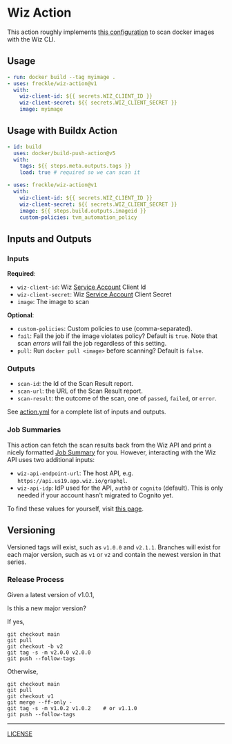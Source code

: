# Wiz Action

This action roughly implements [this configuration][docs] to scan docker images
with the Wiz CLI.

[docs]: https://docs.wiz.io/wiz-docs/docs/github-pipeline#image-scan

## Usage

```yaml
- run: docker build --tag myimage .
- uses: freckle/wiz-action@v1
  with:
    wiz-client-id: ${{ secrets.WIZ_CLIENT_ID }}
    wiz-client-secret: ${{ secrets.WIZ_CLIENT_SECRET }}
    image: myimage
```

## Usage with Buildx Action

```yaml
- id: build
  uses: docker/build-push-action@v5
  with:
    tags: ${{ steps.meta.outputs.tags }}
    load: true # required so we can scan it

- uses: freckle/wiz-action@v1
  with:
    wiz-client-id: ${{ secrets.WIZ_CLIENT_ID }}
    wiz-client-secret: ${{ secrets.WIZ_CLIENT_SECRET }}
    image: ${{ steps.build.outputs.imageid }}
    custom-policies: tvm_automation_policy
```

## Inputs and Outputs

### Inputs

**Required**:

- `wiz-client-id`: Wiz [Service Account] Client Id
- `wiz-client-secret`: Wiz [Service Account] Client Secret
- `image`: The image to scan

[service account]: https://docs.wiz.io/wiz-docs/docs/set-up-wiz-cli#generate-a-wiz-service-account-key

**Optional**:

- `custom-policies`: Custom policies to use (comma-separated).
- `fail`: Fail the job if the image violates policy? Default is `true`. Note
  that scan _errors_ will fail the job regardless of this setting.
- `pull`: Run `docker pull <image>` before scanning? Default is `false`.

### Outputs

- `scan-id`: the Id of the Scan Result report.
- `scan-url`: the URL of the Scan Result report.
- `scan-result`: the outcome of the scan, one of `passed`, `failed`, or `error`.

See [action.yml](./action.yml) for a complete list of inputs and outputs.

### Job Summaries

This action can fetch the scan results back from the Wiz API and print a nicely
formatted [Job Summary][summary-docs] for you. However, interacting with the Wiz
API uses two additional inputs:

[summary-docs]: https://github.blog/2022-05-09-supercharging-github-actions-with-job-summaries/

- `wiz-api-endpoint-url`: The host API, e.g.
  `https://api.us19.app.wiz.io/graphql`.
- `wiz-api-idp`: IdP used for the API, `auth0` or `cognito` (default). This is
  only needed if your account hasn't migrated to Cognito yet.

To find these values for yourself, visit [this page][wiz-tenant].

[wiz-tenant]: https://app.wiz.io/user/tenant

## Versioning

Versioned tags will exist, such as `v1.0.0` and `v2.1.1`. Branches will exist
for each major version, such as `v1` or `v2` and contain the newest version in
that series.

### Release Process

Given a latest version of v1.0.1,

Is this a new major version?

If yes,

```console
git checkout main
git pull
git checkout -b v2
git tag -s -m v2.0.0 v2.0.0
git push --follow-tags
```

Otherwise,

```console
git checkout main
git pull
git checkout v1
git merge --ff-only -
git tag -s -m v1.0.2 v1.0.2    # or v1.1.0
git push --follow-tags
```

---

[LICENSE](./LICENSE)
